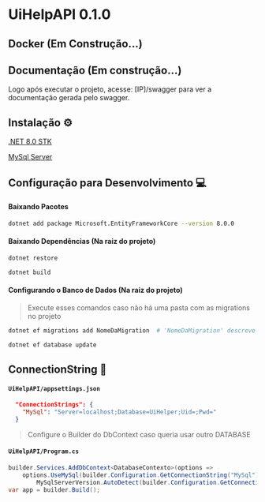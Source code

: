 # UiHelpAPI 0.1.0

## Docker (Em Construção...)

## Documentação (Em construção...)

Logo após executar o projeto, acesse: [IP]/swagger para ver a documentação gerada pelo swagger.

##  Instalação ⚙

[.NET 8.0 STK](https://dotnet.microsoft.com/en-us/download)

[MySql Server](https://dev.mysql.com/downloads/installer/)

## Configuração para Desenvolvimento 💻


#### Baixando Pacotes

```bash
dotnet add package Microsoft.EntityFrameworkCore --version 8.0.0
```

#### Baixando Dependências (Na raiz do projeto)

```bash
dotnet restore
```

```bash
dotnet build
```

#### Configurando o Banco de Dados (Na raiz do projeto)

> Execute esses comandos caso não há uma pasta com as migrations no projeto

```bash
dotnet ef migrations add NomeDaMigration  # 'NomeDaMigration' descreve a alteração
```

```bash
dotnet ef database update
```

## ConnectionString 🔌

#### `UiHelpAPI/appsettings.json`
```json
  "ConnectionStrings": {
    "MySql": "Server=localhost;Database=UiHelper;Uid=;Pwd="
  }
```

> Configure o Builder do DbContext caso queria usar outro DATABASE

#### `UiHelpAPI/Program.cs`
```csharp
builder.Services.AddDbContext<DatabaseContexto>(options =>
    options.UseMySql(builder.Configuration.GetConnectionString("MySql"), 
        MySqlServerVersion.AutoDetect(builder.Configuration.GetConnectionString("MySql")))); 
var app = builder.Build();
```





